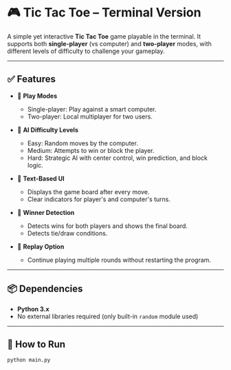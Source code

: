 # 🎮 Tic Tac Toe – Terminal Version

A simple yet interactive **Tic Tac Toe** game playable in the terminal. It supports both **single-player** (vs computer) and **two-player** modes, with different levels of difficulty to challenge your gameplay.

---

## ✅ Features

- 🎯 **Play Modes**
  - Single-player: Play against a smart computer.
  - Two-player: Local multiplayer for two users.

- 🧠 **AI Difficulty Levels**
  - Easy: Random moves by the computer.
  - Medium: Attempts to win or block the player.
  - Hard: Strategic AI with center control, win prediction, and block logic.

- 🎨 **Text-Based UI**
  - Displays the game board after every move.
  - Clear indicators for player's and computer's turns.

- 🏁 **Winner Detection**
  - Detects wins for both players and shows the final board.
  - Detects tie/draw conditions.

- 🔁 **Replay Option**
  - Continue playing multiple rounds without restarting the program.

---

## 📦 Dependencies

- **Python 3.x**
- No external libraries required (only built-in `random` module used)

---

## 🚀 How to Run

```bash
python main.py
```
